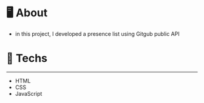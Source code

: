 # 🖥 **About**
- in this project, I developed a presence list using Gitgub public API

# 🚀 **Techs**

---

- HTML
- CSS
- JavaScript

